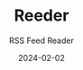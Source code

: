 ---
title: Reeder
subtitle: RSS Feed Reader
link: https://reederapp.com/
image: ./images/reeder.jpg
type: App
date: 2024-02-02
tags: ["iOS", "iPadOS", "macOS"]
---